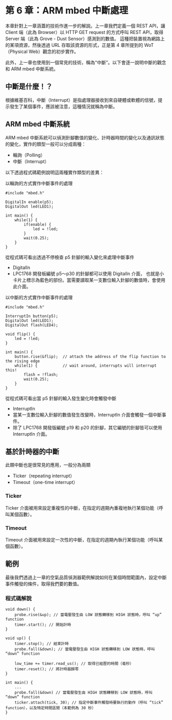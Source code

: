 # 第 6 章：ARM mbed 中斷處理

本章針對上一章涵蓋的技術作進一步的解說。上一章我們定義一個 REST API，讓 Client 端（此為 Browser）以 HTTP
GET request 的方式呼叫 REST API，取得 Server 端（此為 Grove - Dust Sensor）感測到的數值。
這種把裝置視為網路上的某項資源，然後透過 URL 存取該資源的形式，正是第 4 章所提到的 WoT（Physical Web）觀念的初步實作。

此外，上一章也使用到一個常見的技術，稱為“中斷”。以下會逐一說明中斷的觀念和 ARM mbed 中斷系統。

## 中斷是什麼！？

根據維基百科，中斷（Interrupt）是指處理器接收到來自硬體或軟體的信號，提示發生了某個事件，應該被注意，這種情況就稱為中斷。

## ARM mbed 中斷系統

ARM mbed 中斷系統可以偵測針腳數值的變化、計時器時間的變化以及通訊狀態的變化，實作的類型一般可以分成兩種：

* 輪詢（Polling）
* 中斷（Interrupt）

以下透過程式碼範例說明這兩種實作類型的差異：

以輪詢的方式實作中斷事件的處理
```
#include "mbed.h"
 
DigitalIn enable(p5);
DigitalOut led(LED1);
 
int main() {
    while(1) {
        if(enable) {
            led = !led;
        }
        wait(0.25);
    }
}
```
從程式碼可看出透過不停檢查 p5 針腳的輸入變化來處理中斷事件

* DigitalIn
 * LPC1768 開發板編號 p5～p30 的針腳都可以使用 DigitalIn 介面，
也就是小卡片上標示為藍色的部份。當需要讀取某一支數位輸入針腳的數值時，會使用此介面。


以中斷的方式實作中斷事件的處理
```
#include "mbed.h"
 
InterruptIn button(p5);
DigitalOut led(LED1);
DigitalOut flash(LED4);
 
void flip() {
    led = !led;
}
 
int main() {
    button.rise(&flip);  // attach the address of the flip function to the rising edge
    while(1) {           // wait around, interrupts will interrupt this!
        flash = !flash;
        wait(0.25);
    }
}
```
從程式碼可看出當 p5 針腳的輸入發生變化時會觸發中斷

* InterruptIn
 * 當某一支數位輸入針腳的數值發生改變時，InterruptIn 介面會觸發一個中斷事件。
 * 除了 LPC1768 開發版編號 p19 和 p20 的針腳，其它編號的針腳皆可以使用 InterruptIn 介面。

## 基於計時器的中斷

此類中斷也是很常見的應用，一般分為兩類

* Ticker（repeating interrupt）
* Timeout（one-time interrupt）

### Ticker

Ticker 介面被用來設定重複性的中斷，在指定的週期內重複地執行某個功能（呼叫某個函數）。

### Timeout

Timeout 介面被用來設定一次性的中斷，在指定的週期內執行某個功能（呼叫某個函數）。

## 範例

最後我們透過上一章的空氣品質偵測器範例解說如何在某個時間範圍內，設定中斷事件觸發的條件，取得我們要的數值。

### 程式碼解說

```
void down() {
    probe.rise(&up); // 當電壓發生由 LOW 狀態轉移到 HIGH 狀態時，呼叫 “up” function
    timer.start(); // 開始計時
}

void up() {
    timer.stop(); // 結束計時
    probe.fall(&down); // 當電壓發生由 HIGH 狀態轉移到 LOW 狀態時，呼叫 “down” function
    
    low_time += timer.read_us(); // 取得已經歷的時間（毫秒）
    timer.reset(); // 將計時器歸零
}

int main() {
    ...
    probe.fall(&down) // 當電壓發生由 HIGH 狀態轉移到 LOW 狀態時，呼叫 “down” function
    ticker.attach(tick, 30); // 指定中斷事件觸發時要執行的動作（呼叫 “tick” function），以及特定時間區間（本範例為 30 秒）
}
```


